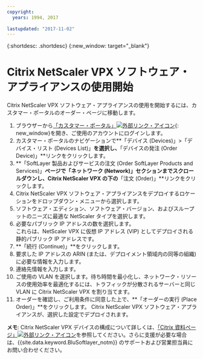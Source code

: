 ```yaml
---
copyright:
  years: 1994, 2017
  
lastupdated: "2017-11-02"
---
```


{:shortdesc: .shortdesc}
{:new_window: target="_blank"}

# Citrix NetScaler VPX ソフトウェア・アプライアンスの使用開始

Citrix NetScaler VPX ソフトウェア・アプライアンスの使用を開始するには、カスタマー・ポータルのオーダー・ページに移動します。

1. ブラウザーから[「カスタマー・ポータル」![外部リンク・アイコン](../../icons/launch-glyph.svg "外部リンク・アイコン")](https://control.softlayer.com/){: new_window}を開き、ご使用のアカウントにログインします。
2. カスタマー・ポータルのナビゲーションで**「デバイス (Devices)」>「デバイス・リスト (Devices List)」**を選択し、**「デバイスの発注 (Order Device)」**リンクをクリックします。 
3. **「SoftLayer 製品およびサービスの注文 (Order SoftLayer Products and Services)」**ページで「ネットワーク (Network)」セクションまでスクロールダウンし、Citrix NetScaler VPX の下の**「注文 (Order)」**リンクをクリックします。
4. Citrix NetScaler VPX ソフトウェア・アプライアンスをデプロイするロケーションをドロップダウン・メニューから選択します。  
5. ソフトウェア・エディション、ソフトウェア・バージョン、およびスループットのニーズに最適な NetScaler タイプを選択します。 
6. 必要なパブリック IP アドレスの数を選択します。  
	これらは、NetScaler VPX に仮想 IP アドレス (VIP) としてデプロイされる静的パブリック IP アドレスです。
7. **「続行 (Continue)」**をクリックします。
8. 要求した IP アドレスの ARIN (または、デプロイメント領域内の同等の組織) に必要な情報を入力します。
9. 連絡先情報を入力します。 
10. ご使用の VLAN を選択します。待ち時間を最小化し、ネットワーク・リソースの使用効率を最適化するには、トラフィックが分散されるサーバーと同じ VLAN に Citrix NetScaler VPX を割り当てます。 
11. オーダーを確認し、ご利用条件に同意した上で、**「オーダーの実行 (Place Order)」**をクリックします。 Citrix NetScaler VPX ソフトウェア・アプライアンスが、選択した設定でデプロイされます。 

**メモ**: Citrix NetScaler VPX デバイスの構成について詳しくは、[「Citrix 資料ページ」![外部リンク・アイコン](../../icons/launch-glyph.svg "外部リンク・アイコン")](https://docs.citrix.com/en-us/netscaler.html)を参照してください。さらに支援が必要な場合は、{{site.data.keyword.BluSoftlayer_notm}} のサポートおよび営業担当員にお問い合わせください。
